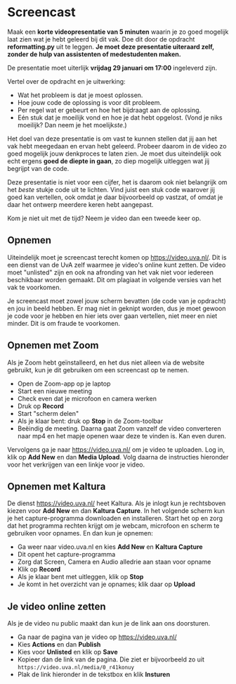 # Screencast

Maak een **korte videopresentatie van 5 minuten** waarin je zo goed mogelijk laat zien wat je hebt geleerd bij dit vak. Doe dit door de opdracht **reformatting.py** uit te leggen. **Je moet deze presentatie uiteraard zelf, zonder de hulp van assistenten of medestudenten maken.**

De presentatie moet uiterlijk **vrijdag 29 januari om 17:00** ingeleverd zijn.

Vertel over de opdracht en je uitwerking:

* Wat het probleem is dat je moest oplossen.
* Hoe jouw code de oplossing is voor dit probleem.
* Per regel wat er gebeurt en hoe het bijdraagt aan de oplossing.
* Eén stuk dat je moeilijk vond en hoe je dat hebt opgelost. (Vond je niks moeilijk? Dan neem je het moelijk*ste*.)

Het doel van deze presentatie is om vast te kunnen stellen dat jij aan het vak hebt meegedaan en ervan hebt geleerd. Probeer daarom in de video zo goed mogelijk jouw denkproces te laten zien. Je moet dus uiteindelijk ook echt ergens **goed de diepte in gaan**, zo diep mogelijk uitleggen wat jij begrijpt van de code.

Deze presentatie is niet voor een cijfer, het is daarom ook niet belangrijk om het *beste* stukje code uit te lichten. Vind juist een stuk code waarover jij goed kan vertellen, ook omdat je daar bijvoorbeeld op vastzat, of omdat je daar het ontwerp meerdere keren hebt aangepast.

Kom je niet uit met de tijd? Neem je video dan een tweede keer op.

## Opnemen

Uiteindelijk moet je screencast terecht komen op <https://video.uva.nl/>. Dit is een dienst van de UvA zelf waarmee je video's online kunt zetten. De video moet "unlisted" zijn en ook na afronding van het vak niet voor iedereen beschikbaar worden gemaakt. Dit om plagiaat in volgende versies van het vak te voorkomen.

Je screencast moet zowel jouw scherm bevatten (de code van je opdracht) en jou in beeld hebben. Er mag niet in geknipt worden, dus je moet gewoon je code voor je hebben en hier iets over gaan vertellen, niet meer en niet minder. Dit is om fraude te voorkomen.

## Opnemen met Zoom

Als je Zoom hebt geïnstalleerd, en het dus niet alleen via de website gebruikt, kun je dit gebruiken om een screencast op te nemen.

- Open de Zoom-app op je laptop
- Start een nieuwe meeting
- Check even dat je microfoon en camera werken
- Druk op **Record**
- Start "scherm delen"
- Als je klaar bent: druk op **Stop** in de Zoom-toolbar
- Beëindig de meeting. Daarna gaat Zoom vanzelf de video converteren naar mp4 en het mapje openen waar deze te vinden is. Kan even duren.

Vervolgens ga je naar <https://video.uva.nl/> om je video te uploaden. Log in, klik op **Add New** en dan **Media Upload**. Volg daarna de instructies hieronder voor het verkrijgen van een linkje voor je video.

## Opnemen met Kaltura

De dienst <https://video.uva.nl/> heet Kaltura. Als je inlogt kun je rechtsboven kiezen voor **Add New** en dan **Kaltura Capture**. In het volgende scherm kun je het capture-programma downloaden en installeren. Start het op en zorg dat het programma rechten krijgt om je webcam, microfoon en scherm te gebruiken voor opnames. En dan kun je opnemen:

- Ga weer naar video.uva.nl en kies **Add New** en **Kaltura Capture**
- Dit opent het capture-programma
- Zorg dat Screen, Camera en Audio alledrie aan staan voor opname
- Klik op **Record**
- Als je klaar bent met uitleggen, klik op **Stop**
- Je komt in het overzicht van je opnames; klik daar op **Upload**

## Je video online zetten

Als je de video nu public maakt dan kun je de link aan ons doorsturen.

- Ga naar de pagina van je video op <https://video.uva.nl/>
- Kies **Actions** en dan **Publish**
- Kies voor **Unlisted** en klik op **Save**
- Kopieer dan de link van de pagina. Die ziet er bijvoorbeeld zo uit
    `https://video.uva.nl/media/0_r41konuy`
- Plak de link hieronder in de tekstbox en klik **Insturen**
